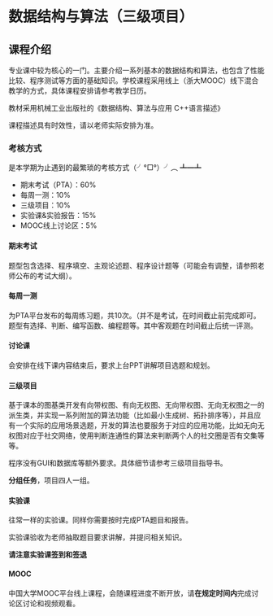 # 数据结构与算法（三级项目）

## 课程介绍

专业课中较为核心的一门。主要介绍一系列基本的数据结构和算法，也包含了性能比较、程序测试等方面的基础知识。学校课程采用线上（浙大MOOC）线下混合教学的方式，具体课程安排请参考教学日历。

教材采用机械工业出版社的《数据结构、算法与应用 C++语言描述》

课程描述具有时效性，请以老师实际安排为准。

### 考核方式

是本学期为止遇到的最繁琐的考核方式（╯°□°）╯︵ ┻━┻

- 期末考试（PTA）：60%
- 每周一测：10%
- 三级项目：10%
- 实验课&实验报告：15%
- MOOC线上讨论区：5%

#### 期末考试

题型包含选择、程序填空、主观论述题、程序设计题等（可能会有调整，请参照老师公布的考试大纲）。

#### 每周一测

为PTA平台发布的每周练习题，共10次。（并不是考试，在时间截止前完成即可。题型有选择、判断、编写函数、编程题等。其中客观题在时间截止后统一评测。

#### 讨论课

会安排在线下课内容结束后，要求上台PPT讲解项目选题和规划。

#### 三级项目

基于课本的图基类开发有向带权图、有向无权图、无向带权图、无向无权图之一的派生类，并实现一系列附加的算法功能（比如最小生成树、拓扑排序等），并且应有一个实际的应用场景选题，开发的算法也要服务于对应的应用功能，比如无向无权图对应于社交网络，使用判断连通性的算法来判断两个人的社交圈是否有交集等等。

程序没有GUI和数据库等额外要求。具体细节请参考三级项目指导书。

**分组任务**，项目四人一组。


#### 实验课

往常一样的实验课。同样你需要按时完成PTA题目和报告。

实验课验收为老师抽取题目要求讲解，并提问相关知识。

**请注意实验课签到和签退**

#### MOOC

中国大学MOOC平台线上课程，会随课程进度不断开放，请**在规定时间内**完成讨论区讨论和视频观看。